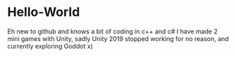 # Hello-World
Eh new to github and knows a bit of coding in c++ and c#
I have made 2 mini games with Unity, sadly Unity 2019 stopped working for no reason, and currently exploring Goddot x)
